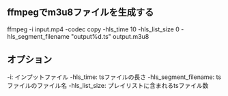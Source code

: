 #

## ffmpegでm3u8ファイルを生成する

ffmpeg -i input.mp4 -codec copy -hls_time 10 -hls_list_size 0 -hls_segment_filename "output%d.ts" output.m3u8

## オプション

-i: インプットファイル
-hls_time: tsファイルの長さ
-hls_segment_filename: tsファイルのファイル名
-hls_list_size: プレイリストに含まれるtsファイル数
